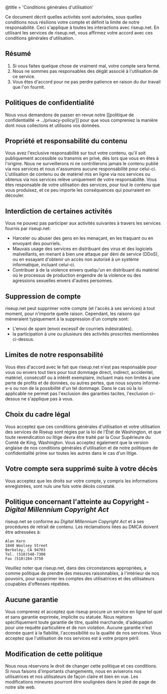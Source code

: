 @title = 'Conditions générales d'utilisation'

Ce document décrit quelles activités sont autorisées, sous quelles conditions nous résilions votre compte et définit la limite de notre responsabilité. Ceci s'applique à toutes les interactions avec riseup.net. En utilisant les services de riseup.net, vous affirmez votre accord avec ces conditions générales d'utilisation.

## Résumé

1. Si vous faites quelque chose de vraiment mal, votre compte sera fermé.
1. Nous ne sommes pas responsables des dégât associé à l'utilisation de ce service.
1. Vous êtes d'accord pour ne pas perdre patience en raison du dur travail que l'on fournit.

## Politiques de confidentialité

Nous vous demandons de passer en revue notre [[politique de confidentialité -> ../privacy-policy/]] pour que vous compreniez la manière dont nous collectons et utilisons vos données.

## Propriété et responsabilité du contenu

Vous avez l'exclusive responsabilité sur tout votre contenu, qu'il soit publiquement accessible ou transmis en privé, dès lors que vous en êtes à l'origine. Nous ne surveillerons ni ne contrôlerons jamais le contenu publié via nos services et nous n'assumons aucune responsabilité pour celui-ci. L'utilisation de contenu ou de matériel mis en ligne via nos services ou obtenus via nos services relève uniquement de votre responsabilité. Vous êtes responsable de votre utilisation des services, pour tout le contenu que vous produisez, et ce peu importe les conséquences qui pourraient en découler.

## Interdiction de certaines activités

Vous ne pouvez pas participer aux activités suivantes à travers les services fournis par riseup.net:

* Harceler ou abuser des gens en les menaçant, en les traquant ou en envoyant des pourriels.
* Mauvais usage des services en distribuant des virus et des logiciels malveillants, en menant à bien une attaque par déni de service (DDoS), ou en essayant d'obtenir un accès non autorisé à un système informatique, incluant celui-ci.
* Contribuer à de la violence envers quelqu'un en distribuant du matériel où le processus de production engendre de la violence ou des agressions sexuelles envers d'autres personnes.

## Suppression de compte

riseup.net peut supprimer votre compte (et l'accès à ses services) à tout moment, pour n'importe quelle raison. Cependant, les raisons qui mèneraient typiquement à la suppression d'un compte sont:

* L'envoi de spam (envoi excessif de courriels indésirables).
* la participation à une ou plusieurs des activités proscrites mentionnées ci-dessus.

## Limites de notre responsabilité

Vous êtes d'accord avec le fait que riseup.net n'est pas responsable pour vous ou envers tout tiers pour tout dommage direct, indirect, accidentel, matériel, consécutif ou à intérêt exemplaire, incluant mais non limités à une perte de profits et de données, ou autres pertes, que nous soyons informé-e-s ou non de la possibilité d'un tel dommage. Dans le cas où la loi applicable ne permet pas l'exclusion des garanties tacites, l'exclusion ci-dessus ne s'applique pas à vous.

## Choix du cadre légal

Vous acceptez que ces conditions générales d'utilisation et votre utilisation des services de Riseup sont régies par la loi de l'État de Washington, et que toute revendication ou litige devra être traité par la Cour Supérieure du Comté de King, Washington. Vous acceptez également que la version anglaise de nos conditions générales d'utilisation et de notre politiques de confidentialité prime sur toutes les autres dans le cas d'un litige.

## Votre compte sera supprimé suite à votre décès

Vous acceptez que les droits sur votre compte, y compris les informations enregistrées, sont nuls une fois votre décès constaté.

## Politique concernant l'atteinte au Copyright - _Digital Millennium Copyright Act_

riseup.net se conforme au _Digital Millennium Copyright Act_ et à ses procédures de retrait de contenu. Les réclamations liées au DMCA doivent être adressées à:

	Alan Korn
	1840 Woolsey Street
	Berkeley, CA 94703
	Tel. (510)548-7300
	Fax (510)284-3750

Veuillez noter que riseup.net, dans des circonstances appropriées, a comme politique de prendre des mesures raisonnables, à l'intérieur de nos pouvoirs, pour supprimer les comptes des utilisatrices et des utilisateurs coupables d'offenses répétées.

## Aucune garantie

Vous comprenez et acceptez que riseup procure un service en ligne tel quel et sans garantie exprimée, implicite ou statuée. Nous rejetons spécifiquement toute garantie de titre, qualité marchande, d'adéquation pour une requête particulière et de non violation. Aucune garantie n'est donnée quant à la fiabilité, l'accessibilité ou la qualité de nos services. Vous acceptez que l'utilisation de nos services est à votre propre péril.

## Modification de cette politique

Nous nous réservons le droit de changer cette politique et ces conditions. Si nous faisons d'importants changements, nous en aviserons nos utilisatrices et nos utilisateurs de façon claire et bien en vue. Les modifications mineures pourront être soulignées dans le pied de page de notre site web.
